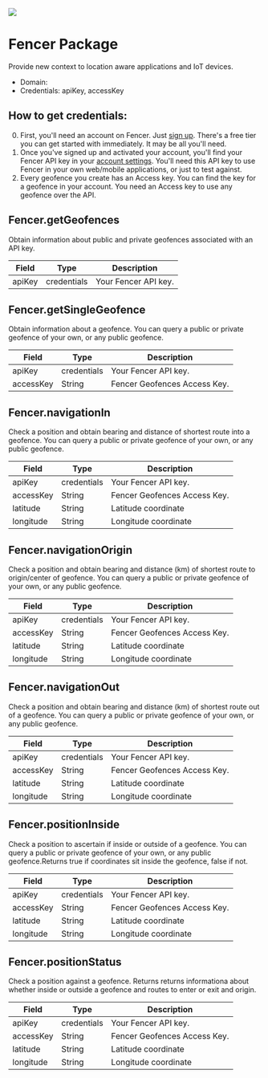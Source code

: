 [![](https://scdn.rapidapi.com/RapidAPI_banner.png)](https://rapidapi.com/package/Fencer/functions?utm_source=RapidAPIGitHub_FencerFunctions&utm_medium=button&utm_content=RapidAPI_GitHub)

# Fencer Package
Provide new context to location aware applications and IoT devices.
* Domain: 
* Credentials: apiKey, accessKey

## How to get credentials: 
0. First, you'll need an account on Fencer. Just [sign up](https://fencer.io/register). There's a free tier you can get started with immediately. It may be all you'll need.
1. Once you've signed up and activated your account, you'll find your Fencer API key in your [account settings](https://fencer.io/account/settings). You'll need this API key to use Fencer in your own web/mobile applications, or just to test against.
2. Every geofence you create has an Access key. You can find the key for a geofence in your account. You need an Access key to use any geofence over the API.

## Fencer.getGeofences
Obtain information about public and private geofences associated with an API key.

| Field     | Type       | Description
|-----------|------------|----------
| apiKey    | credentials| Your Fencer API key.

## Fencer.getSingleGeofence
Obtain information about a geofence. You can query a public or private geofence of your own, or any public geofence.

| Field     | Type       | Description
|-----------|------------|----------
| apiKey    | credentials| Your Fencer API key.
| accessKey | String     | Fencer Geofences Access Key.

## Fencer.navigationIn
Check a position and obtain bearing and distance of shortest route into a geofence. You can query a public or private geofence of your own, or any public geofence.

| Field     | Type       | Description
|-----------|------------|----------
| apiKey    | credentials| Your Fencer API key.
| accessKey | String     | Fencer Geofences Access Key.
| latitude  | String     | Latitude coordinate
| longitude | String     | Longitude coordinate

## Fencer.navigationOrigin
Check a position and obtain bearing and distance (km) of shortest route to origin/center of geofence. You can query a public or private geofence of your own, or any public geofence.

| Field     | Type       | Description
|-----------|------------|----------
| apiKey    | credentials| Your Fencer API key.
| accessKey | String     | Fencer Geofences Access Key.
| latitude  | String     | Latitude coordinate
| longitude | String     | Longitude coordinate

## Fencer.navigationOut
Check a position and obtain bearing and distance (km) of shortest route out of a geofence. You can query a public or private geofence of your own, or any public geofence.

| Field     | Type       | Description
|-----------|------------|----------
| apiKey    | credentials| Your Fencer API key.
| accessKey | String     | Fencer Geofences Access Key.
| latitude  | String     | Latitude coordinate
| longitude | String     | Longitude coordinate

## Fencer.positionInside
Check a position to ascertain if inside or outside of a geofence. You can query a public or private geofence of your own, or any public geofence.Returns true if coordinates sit inside the geofence, false if not.

| Field     | Type       | Description
|-----------|------------|----------
| apiKey    | credentials| Your Fencer API key.
| accessKey | String     | Fencer Geofences Access Key.
| latitude  | String     | Latitude coordinate
| longitude | String     | Longitude coordinate

## Fencer.positionStatus
Check a position against a geofence. Returns returns informationa about whether inside or outside a geofence and routes to enter or exit and origin. 

| Field     | Type       | Description
|-----------|------------|----------
| apiKey    | credentials| Your Fencer API key.
| accessKey | String     | Fencer Geofences Access Key.
| latitude  | String     | Latitude coordinate
| longitude | String     | Longitude coordinate

